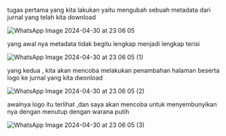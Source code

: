 tugas pertama yang kita lakukan yaitu mengubah sebuah metadata dari jurnal yang telah kita download 

![WhatsApp Image 2024-04-30 at 23 06 05](https://github.com/H-syam/coba-stegano-/assets/148841928/dfd4b67b-3389-45ab-b7cd-3dd46f6eba67)

yang awal nya metadata tidak begitu lengkap menjadi lengkap terisi 

![WhatsApp Image 2024-04-30 at 23 06 05 (1)](https://github.com/H-syam/coba-stegano-/assets/148841928/a3cac057-ad23-45c6-8ac4-9d3d60f4300e)


yang kedua , kita akan mencoba melakukan penambahan halaman beserta logo ke jurnal yang kita dwonload 

![WhatsApp Image 2024-04-30 at 23 06 05 (2)](https://github.com/H-syam/coba-stegano-/assets/148841928/f1df87e4-d3fd-4dee-a0e4-48a4f19840e5)

awalnya logo itu terlihat ,dan saya akan mencoba untuk menyembunyikan nya dengan menutup dengan warana putih 

![WhatsApp Image 2024-04-30 at 23 06 05 (3)](https://github.com/H-syam/coba-stegano-/assets/148841928/db647736-d361-448f-99bc-f74e02a8b810)







